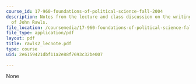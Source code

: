 ```yaml
---
course_id: 17-960-foundations-of-political-science-fall-2004
description: Notes from the lecture and class discussion on the writings and ideas
  of John Rawls.
file_location: /coursemedia/17-960-foundations-of-political-science-fall-2004/2e6159421dbf11a2e88f7693c32be007_rawls2_lecnote.pdf
file_type: application/pdf
layout: pdf
title: rawls2_lecnote.pdf
type: course
uid: 2e6159421dbf11a2e88f7693c32be007

---
```

None